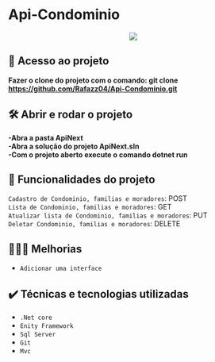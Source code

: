 # Api-Condominio

<p align="center">
<img src="http://img.shields.io/static/v1?label=STATUS&message=CONCLUIDO&color=GREEN&style=for-the-badge"/>
</p>

## 📁 Acesso ao projeto

**Fazer o clone do projeto com o comando: git clone https://github.com/Rafazz04/Api-Condominio.git**

## 🛠️ Abrir e rodar o projeto

**-Abra a pasta ApiNext**<br>
**-Abra a solução do projeto ApiNext.sln**<br>
**-Com o projeto aberto execute o comando dotnet run**<br>

## 🔨 Funcionalidades do projeto
`Cadastro de Condominio, familias e moradores`: POST<br>
`Lista de Condominio, familias e moradores`: GET<br>
`Atualizar lista de Condominio, familias e moradores`: PUT<br>
`Deletar Condominio, familias e moradores`: DELETE<br>

## 👨🏻‍💻 Melhorias
- ``Adicionar uma interface``

## ✔️ Técnicas e tecnologias utilizadas

- ``.Net core``
- ``Enity Framework``
- ``Sql Server``
- ``Git``
- ``Mvc``
